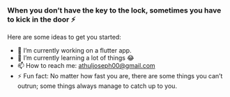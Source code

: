 ### When you don’t have the key to the lock, sometimes you have to kick in the door ⚡

Here are some ideas to get you started:

- 🔭 I’m currently working on a flutter app.
- 🌱 I’m currently learning a lot of things 😂
- 📫 How to reach me: athuljoseph00@gmail.com
- ⚡ Fun fact: No matter how fast you are, there are some things you can’t outrun; some things always manage to catch up to you.




